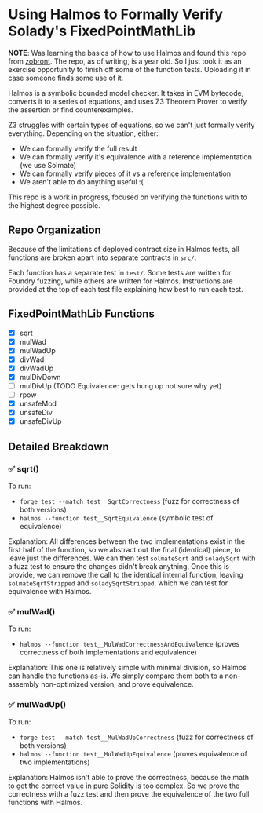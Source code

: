 # Using Halmos to Formally Verify Solady's FixedPointMathLib

**NOTE**: Was learning the basics of how to use Halmos and found this repo from [zobront](https://github.com/zobront). The repo, as of writing, is a year old. So I just took it as an exercise opportunity to finish off some of the function tests. Uploading it in case someone finds some use of it.

Halmos is a symbolic bounded model checker. It takes in EVM bytecode, converts it to a series of equations, and uses Z3 Theorem Prover to verify the assertion or find counterexamples.

Z3 struggles with certain types of equations, so we can't just formally verify everything. Depending on the situation, either:
- We can formally verify the full result
- We can formally verify it's equivalence with a reference implementation (we use Solmate)
- We can formally verify pieces of it vs a reference implementation
- We aren't able to do anything useful :(

This repo is a work in progress, focused on verifying the functions with to the highest degree possible.

## Repo Organization

Because of the limitations of deployed contract size in Halmos tests, all functions are broken apart into separate contracts in `src/`.

Each function has a separate test in `test/`. Some tests are written for Foundry fuzzing, while others are written for Halmos. Instructions are provided at the top of each test file explaining how best to run each test.

## FixedPointMathLib Functions

- [x] sqrt
- [x] mulWad
- [x] mulWadUp
- [x] divWad
- [x] divWadUp
- [x] mulDivDown
- [ ] mulDivUp (TODO Equivalence: gets hung up not sure why yet)
- [ ] rpow
- [x] unsafeMod
- [x] unsafeDiv
- [x] unsafeDivUp

## Detailed Breakdown
### ✅ sqrt()

To run:
- `forge test --match test__SqrtCorrectness` (fuzz for correctness of both versions)
- `halmos --function test__SqrtEquivalence` (symbolic test of equivalence)

Explanation: All differences between the two implementations exist in the first half of the function, so we abstract out the final (identical) piece, to leave just the differences. We can then test `solmateSqrt` and `soladySqrt` with a fuzz test to ensure the changes didn't break anything. Once this is provide, we can remove the call to the identical internal function, leaving `solmateSqrtStripped` and `soladySqrtStripped`, which we can test for equivalence with Halmos.

### ✅ mulWad()

To run:
- `halmos --function test__MulWadCorrectnessAndEquivalence` (proves correctness of both implementations and equivalence)

Explanation: This one is relatively simple with minimal division, so Halmos can handle the functions as-is. We simply compare them both to a non-assembly non-optimized version, and prove equivalence.

### ✅ mulWadUp()

To run:
- `forge test --match test__MulWadUpCorrectness` (fuzz for correctness of both versions)
- `halmos --function test__MulWadUpEquivalence` (proves equivalence of two implementations)

Explanation: Halmos isn't able to prove the correctness, because the math to get the correct value in pure Solidity is too complex. So we prove the correctness with a fuzz test and then prove the equivalence of the two full functions with Halmos.
